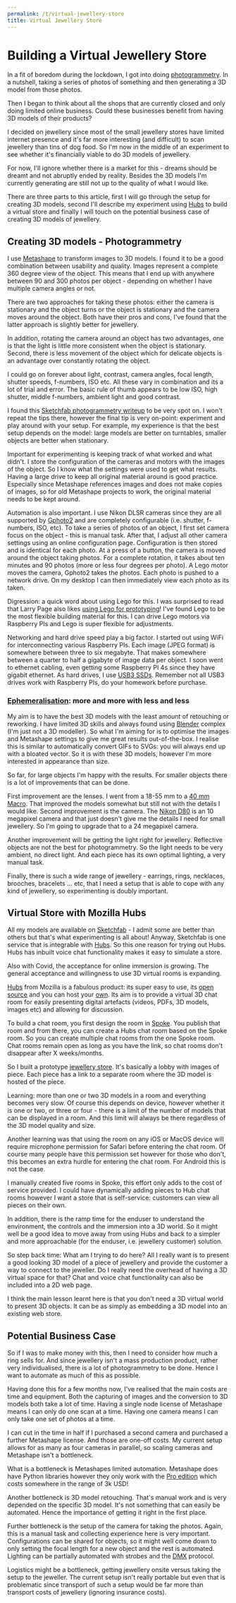 ```yaml
---
permalink: /t/virtual-jewellery-store
title: Virtual Jewellery Store
---
```


# Building a Virtual Jewellery Store

In a fit of boredom during the lockdown, I got into doing [photogrammetry](https://en.wikipedia.org/wiki/Photogrammetry). In a nutshell, taking a series of photos of something and then generating a 3D model from those photos.

Then I began to think about all the shops that are currently closed and only doing limited online business. Could these businesses benefit from having 3D models of their products?

I decided on jewellery since most of the small jewellery stores have limited internet presence and it's far more interesting (and difficult) to scan jewellery than tins of dog food. So I'm now in the middle of an experiment to see whether it's financially viable to do 3D models of jewellery.

For now, I'll ignore whether there is a market for this - dreams should be dreamt and not abruptly ended by reality. Besides the 3D models I'm currently generating are still not up to the quality of what I would like.

There are three parts to this article, first I will go through the setup for creating 3D models, second I'll describe my experiment using [Hubs](https://hubs.mozilla.com/) to build a virtual store and finally I will touch on the potential business case of creating 3D models of jewellery.

## Creating 3D models - Photogrammetry

I use [Metashape](https://www.agisoft.com/) to transform images to 3D models. I found it to be a good combination between usability and quality. Images represent a complete 360 degree view of the object. This means that I end up with anywhere between 90 and 300 photos per object - depending on whether I have multiple camera angles or not.

There are two approaches for taking these photos: either the camera is stationary and the object turns or the object is stationary and the camera moves around the object. Both have their pros and cons, I've found that the latter approach is slightly better for jewellery.

In addition, rotating the camera around an object has two advantages, one is that the light is little more consistent when the object is stationary. Second, there is less movement of the object which for delicate objects is an advantage over constantly rotating the object.

I could go on forever about light, contrast, camera angles, focal length, shutter speeds, f-numbers, ISO etc. All these vary in combination and its a lot of trial and error. The basic rule of thumb appears to be low ISO, high shutter, middle f-numbers, ambient light and good contrast.

I found this [Sketchfab photogrammetry writeup](https://www.sketchfab.com/blogs/community/nine-tips-and-tricks-to-speed-up-your-photogrammetry-workflow/) to be very spot on. I won't repeat the tips there, however the final tip is very on-point: experiment and play around with your setup. For example, my experience is that the best setup depends on the model: large models are better on turntables, smaller objects are better when stationary.

Important for experimenting is keeping track of what worked and what didn't. I store the configuration of the cameras and motors with the images of the object. So I know what the settings were used to get what results. Having a large drive to keep all original material around is good practice. Especially since Metashape references images and does not make copies of images, so for old Metashape projects to work, the original material needs to be kept around.

Automation is also important. I use Nikon DLSR cameras since they are all supported by [Gphoto2](http://gphoto.org/) and are completely configurable (i.e. shutter, f-numbers, ISO, etc). To take a series of photos of an object, I first set camera focus on the object - this is manual task. After that, I adjust all other camera settings using an online configuration page. Configuration is then stored and is identical for each photo. At a press of a button, the camera is moved around the object taking photos. For a complete rotation, it takes about ten minutes and 90 photos (more or less four degrees per photo). A Lego motor moves the camera, Gphoto2 takes the photos. Each photo is pushed to a network drive. On my desktop I can then immediately view each photo as its taken.

Digression: a quick word about using Lego for this. I was surprised to read that Larry Page also likes [using Lego for prototyping](https://www.businessinsider.com/larry-page-the-untold-story-2014-4)! I've found Lego to be the most flexible building material for this. I can drive Lego motors via Raspberry PIs and Lego is super flexible for adjustments.

Networking and hard drive speed play a big factor. I started out using WiFi for interconnecting various Raspberry PIs. Each image (JPEG format) is somewhere between three to six megabyte. That makes somewhere between a quarter to half a gigabyte of image data per object. I soon went to ethernet cabling, even getting some Raspberry PI 4s since they have gigabit ethernet. As hard drives, I use [USB3 SSDs](https://storage.jamesachambers.com/benchmark/44874). Remember not all USB3 drives work with Raspberry PIs, do your homework before purchase.

### [Ephemeralisation](https://en.wikipedia.org/wiki/Ephemeralization): more and more with less and less

My aim is to have the best 3D models with the least amount of retouching or reworking. I have limited 3D skills and always found using [Blender](https://www.blender.org/) complex (I'm just not a 3D modeller). So what I'm aiming for is to optimise the images and Metashape settings to give me great results out-of-the-box. I realise this is similar to automatically convert GIFs to SVGs: you will always end up with a bloated vector. So it is with these 3D models, however I'm more interested in appearance than size.

So far, for large objects I'm happy with the results. For smaller objects there is a lot of improvements that can be done.

First improvement are the lenses. I went from a 18-55 mm to a [40 mm Macro](https://www.nikon.co.uk/en_GB/product/nikkor-lenses/auto-focus-lenses/dx/single-focal-length/af-s-dx-micro-nikkor-40mm-f-2-8g). That improved the models somewhat but still not with the details I would like. Second improvement is the camera. The [Nikon D80](https://en.wikipedia.org/wiki/Nikon_D80) is an 10 megapixel camera and that just doesn't give me the details I need for small jewellery. So I'm going to upgrade that to a 24 megapixel camera.

Another improvement will be getting the light right for jewellery. Reflective objects are not the best for photogrammetry. So the light needs to be very ambient, no direct light. And each piece has its own optimal lighting, a very manual task.

Finally, there is such a wide range of jewellery - earrings, rings, necklaces, brooches, bracelets ... etc, that I need a setup that is able to cope with any kind of jewellery, so experimenting is doubly important.

## Virtual Store with Mozilla Hubs

All my models are available on [Sketchfab](https://sketchfab.com/gorenje23/models) - I admit some are better than others but that's what experimenting is all about! Anyway, Sketchfab is one service that is integrable with [Hubs](https://hubs.mozilla.com). So this one reason for trying out Hubs. Hubs has inbuilt voice chat functionality makes it easy to simulate a store.

Also with Covid, the acceptance for online immersion is growing. The general acceptance and willingness to use 3D virtual rooms is expanding.

[Hubs](https://hubs.mozilla.com) from Mozilla is a fabulous product: its super easy to use, its [open source](https://github.com/mozilla/hubs) and you can host your [own](https://hubs.mozilla.com/cloud). Its aim is to provide a virtual 3D chat room for easily presenting digital artefacts (videos, PDFs, 3D models, images etc) and allowing for discussion.

To build a chat room, you first design the room in [Spoke](https://hubs.mozilla.com/spoke). You publish that room and from there, you can create a Hubs chat room based on the Spoke room. So you can create multiple chat rooms from the one Spoke room. Chat rooms remain open as long as you have the link, so chat rooms don't disappear after X weeks/months.

So I built a prototype [jewellery store](https://hubs.mozilla.com/J4WpLVL/simple-misty-meet?disable_telemetry=true&vr_entry_type=2d_now&debug=false&log_filter=&vrstats=false&no_stats=true&userinput_debug=false). It's basically a lobby with images of piece. Each piece has a link to a separate room where the 3D model is hosted of the piece.

Learning: more than one or two 3D models in a room and everything becomes very slow. Of course this depends on device, however whether it is one or two, or three or four - there is a limit of the number of models that can be displayed in a room. And this limit will always be there regardless of the 3D model quality and size.

Another learning was that using the room on any iOS or MacOS device will require microphone permission for Safari before entering the chat room. Of course many people have this permission set however for those who don't, this becomes an extra hurdle for entering the chat room. For Android this is not the case.

I manually created five rooms in Spoke, this effort only adds to the cost of service provided. I could have dynamically adding pieces to Hub chat rooms however I want a store that is self-service: customers can view all pieces on their own.

In addition, there is the ramp time for the enduser to understand the environment, the controls and the immersion into a 3D world. So it might well be a good idea to move away from using Hubs and back to a simpler and more approachable (for the enduser, i.e. jewellery customer) solution.

So step back time: What am I trying to do here? All I really want is to present a good looking 3D model of a piece of jewellery and provide the customer a way to connect to the jeweller. Do I really need the overhead of having a 3D virtual space for that? Chat and voice chat functionality can also be included into a 2D web page.

I think the main lesson learnt here is that you don't need a 3D virtual world to present 3D objects. It can be as simply as embedding a 3D model into an existing web store.

## Potential Business Case

So if I was to make money with this, then I need to consider how much a ring sells for. And since jewellery isn't a mass production product, rather very individualised, there is a lot of photogrammetry to be done. Hence I want to automate as much of this as possible.

Having done this for a few months now, I've realised that the main costs are time and equipment. Both the capturing of images and the conversion to 3D models both take a lot of time. Having a single node license of Metashape means I can only do one scan at a time. Having one camera means I can only take one set of photos at a time.

I can cut in the time in half if I purchased a second camera and purchased a further Metashape license. And those are one-off costs. My current setup allows for as many as four cameras in parallel, so scaling cameras and Metashape isn't a bottleneck.

What is a bottleneck is Metashapes limited automation. Metashape does have Python libraries however they only work with the [Pro edition](https://www.agisoft.com/features/compare/) which costs somewhere in the range of 3k USD!

Another bottleneck is 3D model retouching. That's manual work and is very depended on the specific 3D model. It's not something that can easily be automated. Hence the importance of getting it right in the first place.

Further bottleneck is the setup of the camera for taking the photos. Again, this is a manual task and collecting experience here is very important. Configurations can be shared for objects, so it might well come down to only setting the focal length for a new object and the rest is automated. Lighting can be partially automated with strobes and the [DMX](http://dmxusb.com/what-is-dmx/) protocol.

Logistics might be a bottleneck, getting jewellery onsite versus taking the setup to the jeweller. The current setup isn't really portable but even that is problematic since transport of such a setup would be far more than transport costs of jewellery (ignoring insurance costs).
